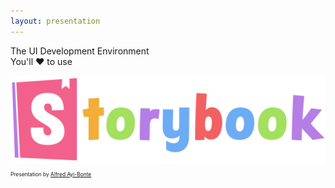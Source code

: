 ```yaml
---
layout: presentation
---
```


<p class="sb-tagline" data-reactid="12"><!-- react-text: 13 -->The UI Development Environment<!-- /react-text --><br data-reactid="14"><!-- react-text: 15 -->You'll ♥️ to use<!-- /react-text --></p>
<img src="./images/storybook.svg" style='background: white;' />
<p style='font-size: 0.6em;'>
	Presentation by <a target="_blank" href="http://github.com/alfredayibonte/"> Alfred Ayi-Bonte </a>
</p>